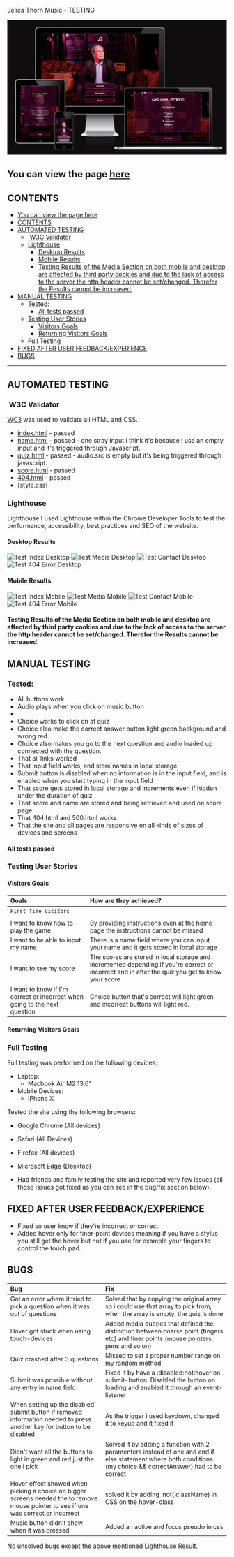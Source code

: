 Jelica Thorn Music - TESTING

![Do u know HANS? Website shown on different devices](assets/docs/images/amiresponsivefull.png)

You can view the page [here](https://andreasawenlof.github.io/do-u-know-hans/)
---

## CONTENTS

- [You can view the page here](#you-can-view-the-page-here)
- [CONTENTS](#contents)
- [AUTOMATED TESTING](#automated-testing)
  - [ W3C Validator](#w3c-validator)
  - [Lighthouse](#lighthouse)
    - [Desktop Results](#desktop-results)
    - [Mobile Results](#mobile-results)
    - [Testing Results of the Media Section on both mobile and desktop are affected by third party cookies and due to the lack of access to the server the http header cannot be set/changed. Therefor the Results cannot be increased.](#testing-results-of-the-media-section-on-both-mobile-and-desktop-are-affected-by-third-party-cookies-and-due-to-the-lack-of-access-to-the-server-the-http-header-cannot-be-setchanged-therefor-the-results-cannot-be-increased)
- [MANUAL TESTING](#manual-testing)
  - [Tested:](#tested)
    - [All tests passed](#all-tests-passed)
  - [Testing User Stories](#testing-user-stories)
    - [Visitors Goals](#visitors-goals)
    - [Returning Visitors Goals](#returning-visitors-goals)
  - [Full Testing](#full-testing)
- [FIXED AFTER USER FEEDBACK/EXPERIENCE](#fixed-after-user-feedbackexperience)
- [BUGS](#bugs)

---

## AUTOMATED TESTING


###  W3C Validator
[WC3](https://validator.w3.org/) was used to validate all HTML and CSS.
- [index.html](assets/docs/images/test/w3c-index.png) - passed
- [name.html](assets/docs/images/test/w3c-name.png) - passed - one stray input i think it's because i use an empty input and it's triggered through Javascript.
- [quiz.html](assets/docs/images/test/w3c-quiz.png) - passed - audio.src is empty but it's being triggered through javascript.
- [score.html](assets/docs/images/test/w3c-score.png) - passed
- [404.html](assets/docs/images/test/w3c-404.png) - passed
- [style.css] 



### Lighthouse

Lighthouse
I used Lighthouse within the Chrome Developer Tools to test the performance, accessibility, best practices and SEO of the website.

#### Desktop Results
![Test Index Desktop](docs/images/test/test-index-desk.png)
![Test Media Desktop](docs/images/test/test-media-desk.png)
![Test Contact Desktop](docs/images/test/test-contact-desk.png)
![Test 404 Error Desktop](docs/images/test/test-404-desk.png)

#### Mobile Results
![Test Index Mobile](docs/images/test/test-index-mob.png)
![Test Media Mobile](docs/images/test/test-media-mob.png)
![Test Contact Mobile](docs/images/test/test-contact-mob.png)
![Test 404 Error Mobile](docs/images/test/test-404-mob.png)

#### Testing Results of the Media Section on both mobile and desktop are affected by third party cookies and due to the lack of access to the server the http header cannot be set/changed. Therefor the Results cannot be increased.

## MANUAL TESTING
### Tested:
- All buttons work
- Audio plays when you click on music button
- 
- Choice works to click on at quiz
- Choice also make the correct answer button light green background and wrong red.
- Choice also makes you go to the next question and audio loaded up connected with the question.
- That all links worked
- That input field works, and store names in local storage.
- Submit button is disabled when no information is in the input field, and is enabled when you start typing in the input field
- That score gets stored in local storage and increments even if hidden under the duration of quiz
- That score and name are stored and being retrieved and used on score page
- That 404.html and 500.html works
- That the site and all pages are responsive on all kinds of sizes of devices and screens

#### All tests passed

### Testing User Stories

#### Visitors Goals
| Goals | How are they achieved? |
| :--- | :--- |
| `First Time Visitors` |
|  |  |  |
| I want to know how to play the game | By providing instructions even at the home page the instructions cannot be missed |
| I want to be able to input my name | There is a name field where you can input your name and it gets stored in local storage |
| I want to see my score | The scores are stored in local storage and incremented depending if you're correct or incorrect and in after the quiz you get to know your score |
| I want to know if I'm correct or incorrect when going to the next question | Choice button that's correct will light green and incorrect buttons will light red. |

#### Returning Visitors Goals

### Full Testing
Full testing was performed on the following devices:

- Laptop:
  - Macbook Air M2 13,6"
- Mobile Devices:
  - iPhone X

Tested the site using the following browsers:
- Google Chrome (All devices)
- Safari  (All Devices)
- Firefox (All devices)
- Microsoft Edge (Desktop)

- Had friends and family testing the site and reported very few issues (all those issues got fixed as you can see in the bug/fix section below).


## FIXED AFTER USER FEEDBACK/EXPERIENCE
- Fixed so user know if they're incorrect or correct.
- Added hover only for finer-point devices meaning if you have a stylus you still get the hover but not if you use for example your fingers to control the touch pad.

## BUGS
| Bug | Fix |
| :--- | :--- |
| Got an error where it tried to pick a question when it was out of questions | Solved that by copying the original array so i could use that array to pick from, when the array is empty, the quiz is done |
| Hover got stuck when using touch-devices | Added media queries that defined the distinction between coarse point (fingers etc) and finer points (mouse pointers, pens and so on) |
| Quiz crashed after 3 questions | Missed to set a proper number range on my random method |
| Submit was possible without any entry in name field | Fixed it by have a :disabled:not:hover on submit-button. Disabled the button on loading and enabled it through an event-listener. |
| When setting up the disabled submit button if removed information needed to press another key for button to be disabled | As the trigger i used keydown, changed it to keyup and it fixed it |
| Didn't want all the buttons to light in green and red just the one i pick | Solved it by adding a function with 2 paramenters instead of one and and if else statement where both conditions (my choice && correctAnswer) had to be correct |
| Hover effect showed when picking a choice on bigger screens needed the to remove mouse pointer to see if one was correct or incorrect | solved it by adding :not(.className) in CSS on the hover-class |
| Music button didn't show when it was pressed | Added an active and focus pseudo in css | 

No unsolved bugs except the above mentioned Lighthouse Result.
